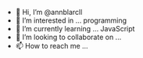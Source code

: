 - 👋 Hi, I’m @annblarcll
- 👀 I’m interested in ... programming
- 🌱 I’m currently learning ... JavaScript
- 💞️ I’m looking to collaborate on ...
- 📫 How to reach me ...

<!---
annblarcll/annblarcll is a ✨ special ✨ repository because its `README.md` (this file) appears on your GitHub profile.
You can click the Preview link to take a look at your changes.
--->
